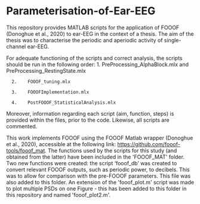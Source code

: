 # Parameterisation-of-Ear-EEG
This repository provides MATLAB scripts for the application of FOOOF (Donoghue et al., 2020) to ear-EEG in the context of a thesis. The aim of the thesis was to characterise the periodic and aperiodic activity of single-channel ear-EEG.

For adequate functioning of the scripts and correct analysis, the scripts should be run in the following order:
      1.	PreProcessing_AlphaBlock.mlx and PreProcessing_RestingState.mlx
      
      2.	FOOOF_tuning.mlx
      
      3.	FOOOFImplementation.mlx
      
      4.	PostFOOOF_StatisticalAnalysis.mlx

Moreover, information regarding each script (aim, function, steps) is provided within the files, prior to the code. Likewise, all scripts are commented.

This work implements FOOOF using the FOOOF Matlab wrapper (Donoghue et al., 2020), accessible at the following link: https://github.com/fooof-tools/fooof_mat. The functions used by the scripts for this study (and obtained from the latter) have been included in the 'FOOOF_MAT' folder. Two new functions were created: the script ‘fooof_db’ was created to convert relevant FOOOF outputs, such as periodic power, to decibels. This was to allow for comparison with the pre-FOOOF parameters. This file was also added to this folder. An extension of the 'fooof_plot.m' script was made to plot multiple PSDs on one Figure - this has been added to this folder in this repository and named 'fooof_plot2.m'.


